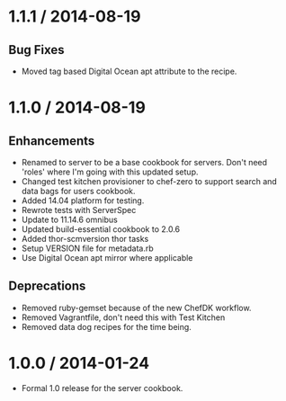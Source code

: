 # 1.1.1 / 2014-08-19

## Bug Fixes

* Moved tag based Digital Ocean apt attribute to the recipe.

# 1.1.0 / 2014-08-19

## Enhancements

* Renamed to server to be a base cookbook for servers. Don't need 'roles' where
  I'm going with this updated setup.
* Changed test kitchen provisioner to chef-zero to support search and data
  bags for users cookbook.
* Added 14.04 platform for testing.
* Rewrote tests with ServerSpec
* Update to 11.14.6 omnibus
* Updated build-essential cookbook to 2.0.6
* Added thor-scmversion thor tasks
* Setup VERSION file for metadata.rb
* Use Digital Ocean apt mirror where applicable

## Deprecations

* Removed ruby-gemset because of the new ChefDK workflow.
* Removed Vagrantfile, don't need this with Test Kitchen
* Removed data dog recipes for the time being.

# 1.0.0 / 2014-01-24

* Formal 1.0 release for the server cookbook.
